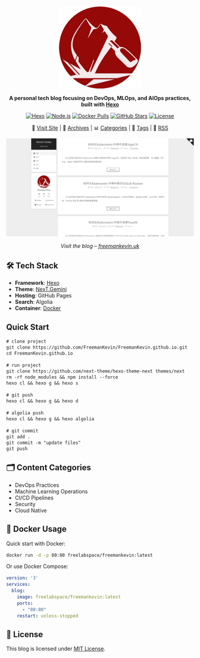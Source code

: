 <p align="center">
  <a href="https://freemankevin.uk">
    <img src="https://raw.githubusercontent.com/FreemanKevin/freemankevin.github.io/gh-pages/images/avatar.jpg" width="220" alt="Kevin's Notes">
  </a>
</p>

<p align="center">
  <strong>
    A personal tech blog focusing on DevOps, MLOps, and AIOps practices, built with
    <a href="https://hexo.io">Hexo</a>
  </strong>
</p>

<p align="center">
  <a href="https://hexo.io"><img
    src="https://img.shields.io/badge/Hexo-5.0+-0E83CD?style=flat-square&logo=hexo"
    alt="Hexo"
  /></a>
  <a href="https://nodejs.org"><img
    src="https://img.shields.io/badge/Node.js-14.0+-339933?style=flat-square&logo=node.js"
    alt="Node.js"
  /></a>
  <a href="https://hub.docker.com/r/freelabspace/freemankevin"><img
    src="https://img.shields.io/docker/pulls/freelabspace/freemankevin?style=flat-square&logo=docker"
    alt="Docker Pulls"
  /></a>
  <a href="https://github.com/FreemanKevin/FreemanKevin.github.io/stargazers"><img
    src="https://img.shields.io/github/stars/FreemanKevin/FreemanKevin.github.io?style=flat-square&logo=github"
    alt="GitHub Stars"
  /></a>
  <a href="LICENSE"><img
    src="https://img.shields.io/github/license/FreemanKevin/FreemanKevin.github.io?style=flat-square"
    alt="License"
  /></a>
</p>

<p align="center">
  🌟 <a href="https://freemankevin.uk">Visit Site</a> |
  📖 <a href="https://freemankevin.uk/archives/">Archives</a> |
  📊 <a href="https://freemankevin.uk/categories/">Categories</a> |
  🔖 <a href="https://freemankevin.uk/tags/">Tags</a> |
  📰 <a href="https://freemankevin.uk/atom.xml">RSS</a>
</p>

<p align="center">
  <a href="https://freemankevin.uk">
    <img src="https://raw.githubusercontent.com/FreemanKevin/freemankevin.github.io/gh-pages/images/screenshot.png" width="700" />
  </a>
</p>

<p align="center">
  <em>
    Visit the blog –
    <a href="https://freemankevin.uk">freemankevin.uk</a>
  </em>
</p>

## 🛠 Tech Stack

- **Framework**: [Hexo](https://hexo.io)
- **Theme**: [NexT.Gemini](https://theme-next.js.org)
- **Hosting**: GitHub Pages
- **Search**: Algolia
- **Container**: [Docker](https://hub.docker.com/r/freelabspace/freemankevin)

## Quick Start
```shell
# clone project
git clone https://github.com/FreemanKevin/FreemanKevin.github.io.git
cd FreemanKevin.github.io

# run project
git clone https://github.com/next-theme/hexo-theme-next themes/next
rm -rf node_modules && npm install --force
hexo cl && hexo g && hexo s

# git push
hexo cl && hexo g && hexo d

# algolia push
hexo cl && hexo g && hexo algolia 

# git commit
git add .
git commit -m "update files"
git push
```

## 🗂 Content Categories

- DevOps Practices
- Machine Learning Operations
- CI/CD Pipelines
- Security
- Cloud Native

## 🐳 Docker Usage

Quick start with Docker:
```bash
docker run -d -p 80:80 freelabspace/freemankevin:latest
```

Or use Docker Compose:
```yaml
version: '3'
services:
  blog:
    image: freelabspace/freemankevin:latest
    ports:
      - "80:80"
    restart: unless-stopped
```

## 📄 License

This blog is licensed under [MIT License](LICENSE). 